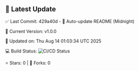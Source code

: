 ## 🚀 Latest Update

✅ Last Commit: 429a40d - 🤖 Auto-update README (Midnight)

🌟 Current Version: v1.0.0

📅 Updated on: Thu Aug 14 01:03:34 UTC 2025

💻 Build Status: ![CI/CD Status](https://github.com/SaiAryan1784/wedding_frontend/actions/workflows/update-readme.yml/badge.svg)

⭐️ Stars: 0 | 🍴 Forks: 0
